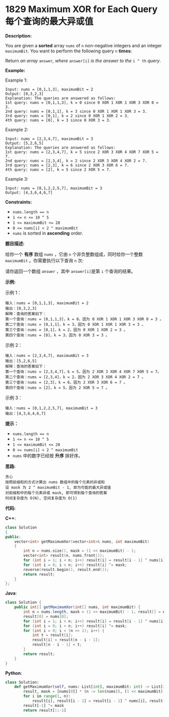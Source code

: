# 1829 Maximum XOR for Each Query 每个查询的最大异或值

__Description:__

You are given a __sorted__ array `nums` of `n` non-negative integers and an integer `maximumBit`. You want to perform the following query `n` __times__:

Return _an array_ `answer`_, where_ `answer[i]` _is the answer to the_ `i ^ th` _query_.

__Example:__

Example 1:

```text
Input: nums = [0,1,1,3], maximumBit = 2
Output: [0,3,2,3]
Explanation: The queries are answered as follows:
1st query: nums = [0,1,1,3], k = 0 since 0 XOR 1 XOR 1 XOR 3 XOR 0 = 3.
2nd query: nums = [0,1,1], k = 3 since 0 XOR 1 XOR 1 XOR 3 = 3.
3rd query: nums = [0,1], k = 2 since 0 XOR 1 XOR 2 = 3.
4th query: nums = [0], k = 3 since 0 XOR 3 = 3.
```

Example 2:

```text
Input: nums = [2,3,4,7], maximumBit = 3
Output: [5,2,6,5]
Explanation: The queries are answered as follows:
1st query: nums = [2,3,4,7], k = 5 since 2 XOR 3 XOR 4 XOR 7 XOR 5 = 7.
2nd query: nums = [2,3,4], k = 2 since 2 XOR 3 XOR 4 XOR 2 = 7.
3rd query: nums = [2,3], k = 6 since 2 XOR 3 XOR 6 = 7.
4th query: nums = [2], k = 5 since 2 XOR 5 = 7.
```

Example 3:

```text
Input: nums = [0,1,2,2,5,7], maximumBit = 3
Output: [4,3,6,4,6,7]
```

__Constraints:__

- `nums.length == n`
- `1 <= n <= 10 ^ 5`
- `1 <= maximumBit <= 20`
- `0 <= nums[i] < 2 ^ maximumBit`
- `nums`​​​ is sorted in __ascending__ order.

__题目描述:__

给你一个 __有序__ 数组 `nums` ，它由 `n` 个非负整数组成，同时给你一个整数 `maximumBit` 。你需要执行以下查询 `n` 次:

请你返回一个数组 `answer` ，其中 `answer[i]`是第 `i` 个查询的结果。

__示例:__

示例 1：

```text
输入：nums = [0,1,1,3], maximumBit = 2
输出：[0,3,2,3]
解释：查询的答案如下：
第一个查询：nums = [0,1,1,3]，k = 0，因为 0 XOR 1 XOR 1 XOR 3 XOR 0 = 3 。
第二个查询：nums = [0,1,1]，k = 3，因为 0 XOR 1 XOR 1 XOR 3 = 3 。
第三个查询：nums = [0,1]，k = 2，因为 0 XOR 1 XOR 2 = 3 。
第四个查询：nums = [0]，k = 3，因为 0 XOR 3 = 3 。
```

示例 2：

```text
输入：nums = [2,3,4,7], maximumBit = 3
输出：[5,2,6,5]
解释：查询的答案如下：
第一个查询：nums = [2,3,4,7]，k = 5，因为 2 XOR 3 XOR 4 XOR 7 XOR 5 = 7。
第二个查询：nums = [2,3,4]，k = 2，因为 2 XOR 3 XOR 4 XOR 2 = 7 。
第三个查询：nums = [2,3]，k = 6，因为 2 XOR 3 XOR 6 = 7 。
第四个查询：nums = [2]，k = 5，因为 2 XOR 5 = 7 。
```

示例 3：

```text
输入：nums = [0,1,2,2,5,7], maximumBit = 3
输出：[4,3,6,4,6,7]
```

__提示：__

- `nums.length == n`
- `1 <= n <= 10 ^ 5`
- `1 <= maximumBit <= 20`
- `0 <= nums[i] < 2 ^ maximumBit`
- `nums`​​​ 中的数字已经按 __升序__ 排好序。

__思路:__

```text
贪心
按照前缀和的方式计算出 nums 数组中的每个元素的异或和
设 mask 为 2 ^ maximumBit - 1, 即为可能的最大异或值
对前缀和中的每个元素异或 mask, 即可得到每个查询的答案
时间复杂度为 O(N), 空间复杂度为 O(1)
```

__代码:__

__C++__:

```C++
class Solution 
{
public:
    vector<int> getMaximumXor(vector<int>& nums, int maximumBit) 
    {
        int n = nums.size(), mask = (1 << maximumBit) - 1;
        vector<int> result(n, nums.front());
        for (int i = 1; i < n; i++) result[i] = result[i - 1] ^ nums[i];
        for (int i = 0; i < n; i++) result[i] ^= mask;
        reverse(result.begin(), result.end());
        return result;
    }
};
```

__Java__:

```Java
class Solution {
    public int[] getMaximumXor(int[] nums, int maximumBit) {
        int n = nums.length, mask = (1 << maximumBit) - 1, result[] = new int[n];
        result[0] = nums[0];
        for (int i = 1; i < n; i++) result[i] = result[i - 1] ^ nums[i];
        for (int i = 0; i < n; i++) result[i] ^= mask;
        for (int i = 0; i < (n >> 1); i++) {
            int t = result[i];
            result[i] = result[n - i - 1];
            result[n - i - 1] = t;
        }
        return result;
    }
}
```

__Python__:

```Python
class Solution:
    def getMaximumXor(self, nums: List[int], maximumBit: int) -> List[int]:
        result, mask = [nums[0]] * (n := len(nums)), (1 << maximumBit) - 1
        for i in range(1, n):
            result[i], result[i - 1] = result[i - 1] ^ nums[i], result[i - 1] ^ mask
        result[-1] ^= mask
        return result[::-1]
```
